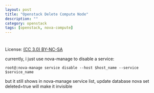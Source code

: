 ```yaml
---
layout: post
title: "Openstack Delete Compute Node"
description: ""
category: openstack
tags: [openstack, nova-compute]
---
```

#
License: [(CC 3.0) BY-NC-SA](http://creativecommons.org/licenses/by-nc-sa/3.0/)

currently, i just use nova-manage to disable a service:

    root@:nova-manage service disable --host $host_name --service $service_name

but it still shows in nova-manage service list, update database nova set deleted=true will make it invisible
